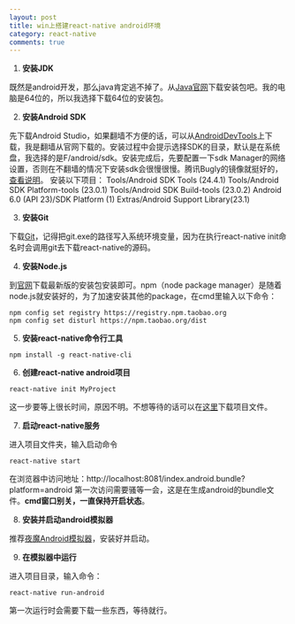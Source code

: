 ```yaml
---
layout: post
title: win上搭建react-native android环境
category: react-native
comments: true
---
```


1. **安装JDK**

既然是android开发，那么java肯定逃不掉了。从[Java官网](http://www.oracle.com/technetwork/java/javase/downloads/index-jsp-138363.html)下载安装包吧。我的电脑是64位的，所以我选择下载64位的安装包。

2. **安装Android SDK**

先下载Android Studio，如果翻墙不方便的话，可以从[AndroidDevTools](http://androiddevtools.cn/)上下载，我是翻墙从官网下载的。安装过程中会提示选择SDK的目录，默认是在系统盘，我选择的是F/android/sdk。安装完成后，先要配置一下sdk Manager的网络设置，否则在不翻墙的情况下安装sdk会很慢很慢。腾讯Bugly的镜像就挺好的，[查看说明](http://android-mirror.bugly.qq.com:8080/include/usage.html)。
安装以下项目：
Tools/Android SDK Tools (24.4.1)
Tools/Android SDK Platform-tools (23.0.1)
Tools/Android SDK Build-tools (23.0.2)
Android 6.0 (API 23)/SDK Platform (1)
Extras/Android Support Library(23.1)

3. **安装Git**

下载[Git](https://git-for-windows.github.io/)，记得把git.exe的路径写入系统环境变量，因为在执行react-native init命名时会调用git去下载react-native的源码。

4. **安装Node.js**

到[官网](https://nodejs.org/)下载最新版的安装包安装即可。npm（node package manager）是随着node.js就安装好的，为了加速安装其他的package，在cmd里输入以下命令：
```
npm config set registry https://registry.npm.taobao.org
npm config set disturl https://npm.taobao.org/dist
```

5. **安装react-native命令行工具**

```
npm install -g react-native-cli
```

6. **创建react-native android项目**

```
react-native init MyProject
```
这一步要等上很长时间，原因不明。不想等待的话可以在[这里](http://react-native.cn/bbs/post/35)下载项目文件。

7. **启动react-native服务**

进入项目文件夹，输入启动命令
```
react-native start
```
在浏览器中访问地址：http://localhost:8081/index.android.bundle?platform=android
第一次访问需要骚等一会，这是在生成android的bundle文件。**cmd窗口别关，一直保持开启状态**。

8. **安装并启动android模拟器**

推荐[夜魔Android模拟器](http://www.bignox.com/)，安装好并启动。

9. **在模拟器中运行**

进入项目目录，输入命令：
```
react-native run-android
```
第一次运行时会需要下载一些东西，等待就行。